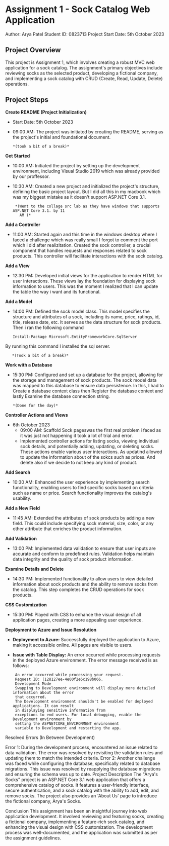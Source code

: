 # Assignment 1 - Sock Catalog Web Application
Author: Arya Patel
Student ID: 0823713
Project Start Date: 5th October 2023

## Project Overview
This project is Assignment 1, which involves creating a robust MVC web application for a sock catalog. The assignment's primary objectives include reviewing socks as the selected product, developing a fictional company, and implementing a sock catalog with CRUD (Create, Read, Update, Delete) operations.

## Project Steps

 **Create README (Project Initialization)**
- Start Date: 5th October 2023
- 09:00 AM: The project was initiated by creating the README, serving as the project's initial and foundational document.
  
      *(took a bit of a break)*
  
 **Get Started**
- 10:00 AM: Initiated the project by setting up the development environment, including Visual Studio 2019 which was already provided by our proffessor.

- 10:30 AM: Created a new project and initialized the project's structure, defining the basic project layout. But I did all this in my macbook which was my biggest mistake as it doesn't support ASP.NET Core 3.1.


       *(Went to the collage src lab as they have windows that supports ASP.NET Core 3.1. by 11 
         AM )*
 
**Add a Controller**
- 11:00 AM: Started again and this time in the windows desktop where I faced a challenge which was really small I forgot to comment the port which i did after realizitation. Created the sock controller, a crucial component that handles requests and responses related to sock products. This controller will facilitate interactions with the sock catalog.
  
**Add a View**
- 12:30 PM: Developed initial views for the application to render HTML for user interactions. These views lay the foundation for displaying sock information to users. This was the moment I realized that I can update the table the way i want and its functional. 

**Add a Model**
- 14:00 PM: Defined the sock model class. This model specifies the structure and attributes of a sock, including its name, price, ratings, id, title, release date, etc. It serves as the data structure for sock products. Then i ran the following command

      Install-Package Microsoft.EntityFrameworkCore.SqlServer
By running this command I installed the sql server. 

       *(Took a bit of a break)*
       
**Work with a Database**
- 15:30 PM: Configured and set up a database for the project, allowing for the storage and management of sock products. The sock model data was mapped to this database to ensure data persistence.  In this, I had to Create a database context class then Register the database context and lastly Examine the database connection string.

      *(Done for the day)*

**Controller Actions and Views**
- 6th October 2023
  - 09:00 AM: Scaffold Sock pageswas the first real problem i faced as it was just not happening it took a lot of trial and error.
  -  Implemented controller actions for listing socks, viewing individual sock details, and potentially adding, updating, or deleting socks. These actions enable various user interactions. As updatind allowed to update the information about of the sokcs such as prices. And delete also if we decide to not keep any kind of product.

**Add Search**
- 10:30 AM: Enhanced the user experience by implementing search functionality, enabling users to find specific socks based on criteria such as name or price. Search functionality improves the catalog's usability.

**Add a New Field**
- 11:45 AM: Extended the attributes of sock products by adding a new field. This could include specifying sock material, size, color, or any other attribute that enriches the product information.

**Add Validation**
- 13:00 PM: Implemented data validation to ensure that user inputs are accurate and conform to predefined rules. Validation helps maintain data integrity and the quality of sock product information.

**Examine Details and Delete**
- 14:30 PM: Implemented functionality to allow users to view detailed information about sock products and the ability to remove socks from the catalog. This step completes the CRUD operations for sock products.

**CSS Customization**
- 15:30 PM: Played with CSS to enhance the visual design of all application pages, creating a more appealing user experience.

**Deployment to Azure and Issue Resolution**
- **Deployment to Azure:** Successfully deployed the application to Azure, making it accessible online. All pages are visible to users.
- **Issue with Table Display:** An error occurred while processing requests in the deployed Azure environment. The error message received is as follows:
  
       An error occurred while processing your request.
       Request ID: |128127ee-4e00f2e6c198b066.
       Development Mode
       Swapping to Development environment will display more detailed information about the error
       that occurred.
       The Development environment shouldn't be enabled for deployed applications. It can result
       in displaying sensitive information from
       exceptions to end users. For local debugging, enable the Development environment by
       setting the ASPNETCORE_ENVIRONMENT environment
       variable to Development and restarting the app.

Resolved Errors (In Between Development)

Error 1: During the development process, encountered an issue related to data validation. The error was resolved by revisiting the validation rules and updating them to match the intended criteria.
Error 2: Another challenge was faced while configuring the database, specifically related to database migrations. This issue was resolved by reapplying the database migrations and ensuring the schema was up to date.
Project Description
The "Arya's Socks" project is an ASP.NET Core 3.1 web application that offers a comprehensive catalog of socks. It features a user-friendly interface, secure authentication, and a sock catalog with the ability to add, edit, and remove socks. The project also provides an 'About Us' page to introduce the fictional company, Arya's Socks.

Conclusion
This assignment has been an insightful journey into web application development. It involved reviewing and featuring socks, creating a fictional company, implementing a feature-rich sock catalog, and enhancing the visual design with CSS customization. The development process was well-documented, and the application was submitted as per the assignment guidelines.
